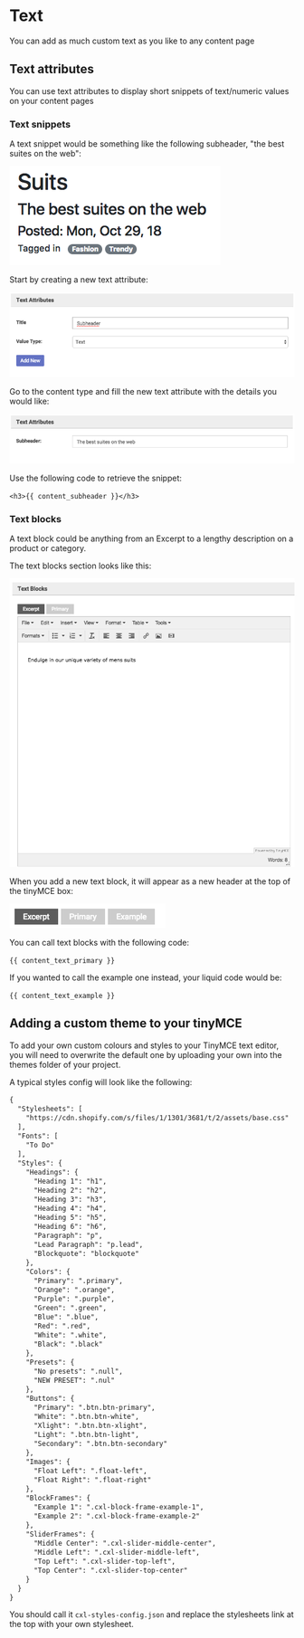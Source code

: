 # Text

You can add as much custom text as you like to any content page

## Text attributes

You can use text attributes to display short snippets of text/numeric values on your content pages

### Text snippets

A text snippet would be something like the following subheader, "the best suites on the web":

![alt text](https://github.com/clixell/clixell-content/blob/master/help-docs/images/text-snippet-example.png)

Start by creating a new text attribute:

![alt text](https://github.com/clixell/clixell-content/blob/master/help-docs/images/how-to-text-snippet-1.png)

Go to the content type and fill the new text attribute with the details you would like:

![alt text](https://github.com/clixell/clixell-content/blob/master/help-docs/images/how-to-text-snippet-2.png)

Use the following code to retrieve the snippet:

`<h3>{{ content_subheader }}</h3>`

### Text blocks

A text block could be anything from an Excerpt to a lengthy description on a product or category.

The text blocks section looks like this:

![alt text](https://github.com/clixell/clixell-content/blob/master/help-docs/images/text-block-example.png)

When you add a new text block, it will appear as a new header at the top of the tinyMCE box:

![alt text](https://github.com/clixell/clixell-content/blob/master/help-docs/images/text-block-example-2.png)

You can call text blocks with the following code:

`{{ content_text_primary }}`

If you wanted to call the example one instead, your liquid code would be:

`{{ content_text_example }}`

## Adding a custom theme to your tinyMCE

To add your own custom colours and styles to your TinyMCE text editor, you will need to overwrite the default one by uploading your own into the themes folder of your project.

A typical styles config will look like the following:

```
{
  "Stylesheets": [
    "https://cdn.shopify.com/s/files/1/1301/3681/t/2/assets/base.css"
  ],
  "Fonts": [
    "To Do"
  ],
  "Styles": {
    "Headings": {
      "Heading 1": "h1",
      "Heading 2": "h2",
      "Heading 3": "h3",
      "Heading 4": "h4",
      "Heading 5": "h5",
      "Heading 6": "h6",
      "Paragraph": "p",
      "Lead Paragraph": "p.lead",
      "Blockquote": "blockquote"
    },
    "Colors": {
      "Primary": ".primary",
      "Orange": ".orange",
      "Purple": ".purple",
      "Green": ".green",
      "Blue": ".blue",
      "Red": ".red",
      "White": ".white",
      "Black": ".black"
    },
    "Presets": {
      "No presets": ".null",
      "NEW PRESET": ".nul"
    },
    "Buttons": {
      "Primary": ".btn.btn-primary",
      "White": ".btn.btn-white",
      "Xlight": ".btn.btn-xlight",
      "Light": ".btn.btn-light",
      "Secondary": ".btn.btn-secondary"
    },
    "Images": {
      "Float Left": ".float-left",
      "Float Right": ".float-right"
    },
    "BlockFrames": {
      "Example 1": ".cxl-block-frame-example-1",
      "Example 2": ".cxl-block-frame-example-2"
    },
    "SliderFrames": {
      "Middle Center": ".cxl-slider-middle-center",
      "Middle Left": ".cxl-slider-middle-left",
      "Top Left": ".cxl-slider-top-left",
      "Top Center": ".cxl-slider-top-center"
    }
  }
}
```

You should call it `cxl-styles-config.json` and replace the stylesheets link at the top with your own stylesheet.
